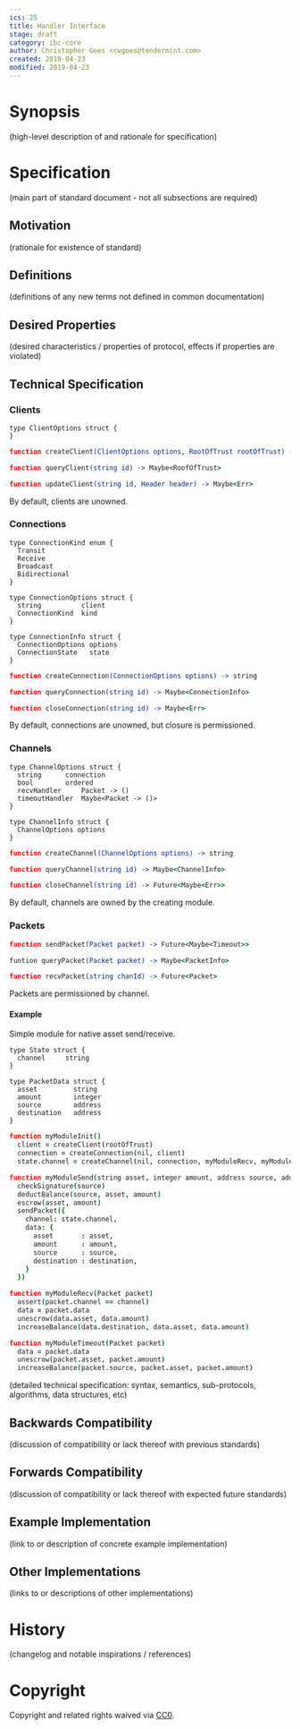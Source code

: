 ```yaml
---
ics: 25
title: Handler Interface
stage: draft
category: ibc-core
author: Christopher Goes <cwgoes@tendermint.com>
created: 2019-04-23
modified: 2019-04-23
---
```


# Synopsis

(high-level description of and rationale for specification)

# Specification

(main part of standard document - not all subsections are required)

## Motivation

(rationale for existence of standard)

## Definitions

(definitions of any new terms not defined in common documentation)

## Desired Properties

(desired characteristics / properties of protocol, effects if properties are violated)

## Technical Specification

### Clients

```golang
type ClientOptions struct {
}
```

```coffeescript
function createClient(ClientOptions options, RootOfTrust rootOfTrust) -> string
```

```coffeescript
function queryClient(string id) -> Maybe<RoofOfTrust>
```

```coffeescript
function updateClient(string id, Header header) -> Maybe<Err>
```

By default, clients are unowned.

### Connections

```golang
type ConnectionKind enum {
  Transit
  Receive
  Broadcast
  Bidirectional
}
```

```golang
type ConnectionOptions struct {
  string          client
  ConnectionKind  kind 
}
```

```golang
type ConnectionInfo struct {
  ConnectionOptions options
  ConnectionState   state
}
```

```coffeescript
function createConnection(ConnectionOptions options) -> string
```

```coffeescript
function queryConnection(string id) -> Maybe<ConnectionInfo>
```

```coffeescript
function closeConnection(string id) -> Maybe<Err>
```

By default, connections are unowned, but closure is permissioned.

### Channels

```golang
type ChannelOptions struct {
  string      connection
  bool        ordered
  recvHandler     Packet -> ()
  timeoutHandler  Maybe<Packet -> ()>
}
```

```golang
type ChannelInfo struct {
  ChannelOptions options
}
```

```coffeescript
function createChannel(ChannelOptions options) -> string
```

```coffeescript
function queryChannel(string id) -> Maybe<ChannelInfo>
```

```coffeescript
function closeChannel(string id) -> Future<Maybe<Err>>
```

By default, channels are owned by the creating module.

### Packets

```coffeescript
function sendPacket(Packet packet) -> Future<Maybe<Timeout>>
```

```coffeescript
funtion queryPacket(Packet packet) -> Maybe<PacketInfo>
```

```coffeescript
function recvPacket(string chanId) -> Future<Packet>
```

Packets are permissioned by channel.

#### Example

Simple module for native asset send/receive.

```golang
type State struct {
  channel     string
}
```

```golang
type PacketData struct {
  asset         string
  amount        integer
  source        address
  destination   address
}
```

```coffeescript
function myModuleInit()
  client = createClient(rootOfTrust)
  connection = createConnection(nil, client)
  state.channel = createChannel(nil, connection, myModuleRecv, myModuleTimeout)
```

```coffeescript
function myModuleSend(string asset, integer amount, address source, address destination)
  checkSignature(source)
  deductBalance(source, asset, amount)
  escrow(asset, amount)
  sendPacket({
    channel: state.channel,
    data: {
      asset       : asset,
      amount      : amount,
      source      : source,
      destination : destination,
    }
  })
```

```coffeescript
function myModuleRecv(Packet packet)
  assert(packet.channel == channel)
  data = packet.data
  unescrow(data.asset, data.amount)
  increaseBalance(data.destination, data.asset, data.amount)
```

```coffeescript
function myModuleTimeout(Packet packet)
  data = packet.data
  unescrow(packet.asset, packet.amount)
  increaseBalance(packet.source, packet.asset, packet.amount)
```

(detailed technical specification: syntax, semantics, sub-protocols, algorithms, data structures, etc)

## Backwards Compatibility

(discussion of compatibility or lack thereof with previous standards)

## Forwards Compatibility

(discussion of compatibility or lack thereof with expected future standards)

## Example Implementation

(link to or description of concrete example implementation)

## Other Implementations

(links to or descriptions of other implementations)

# History

(changelog and notable inspirations / references)

# Copyright

Copyright and related rights waived via [CC0](https://creativecommons.org/publicdomain/zero/1.0/).
